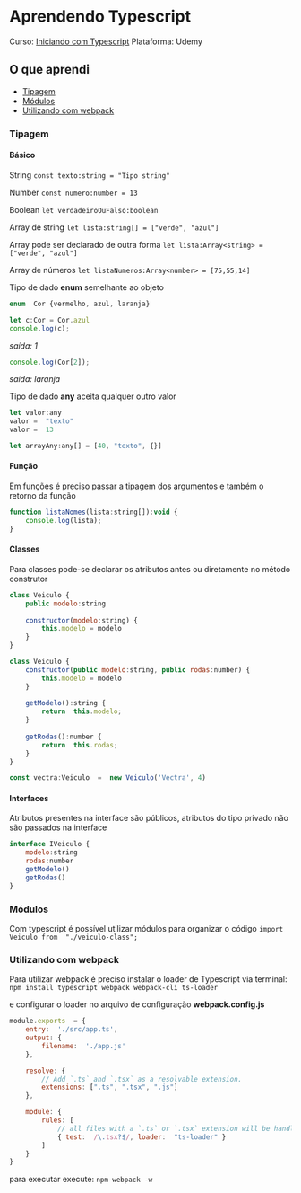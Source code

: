 
# Aprendendo Typescript

Curso: [Iniciando com Typescript](https://www.udemy.com/course/iniciando-com-typescript/)
Plataforma: Udemy

## O que aprendi

- [Tipagem](#tipagem)
- [Módulos](#modulos)
- [Utilizando com webpack](#utilizando-com-webpack)

### Tipagem

#### Básico

String
`const texto:string = "Tipo string"`

Number
`const numero:number = 13`

Boolean
`let verdadeiroOuFalso:boolean`

Array de string
`let lista:string[] = ["verde", "azul"]`

Array pode ser declarado de outra forma
`let lista:Array<string> = ["verde", "azul"]`

Array de números
`let listaNumeros:Array<number> = [75,55,14]`

Tipo de dado **enum** semelhante ao objeto
```js
enum  Cor {vermelho, azul, laranja}

let c:Cor = Cor.azul
console.log(c);
```
*saída: 1*

```js
console.log(Cor[2]);
```
*saída: laranja*

Tipo de dado **any** aceita qualquer outro valor
```js
let valor:any
valor =  "texto"
valor =  13

let arrayAny:any[] = [40, "texto", {}]
```

#### Função

Em funções é preciso passar a tipagem dos argumentos e também o retorno da função
```js
function listaNomes(lista:string[]):void {
	console.log(lista);
}
```

#### Classes

Para classes pode-se declarar os atributos antes ou diretamente no método construtor
```js
class Veiculo {
	public modelo:string
	
	constructor(modelo:string) {
		this.modelo = modelo
	}
}

class Veiculo {
	constructor(public modelo:string, public rodas:number) {
		this.modelo = modelo
	}
	
	getModelo():string {
		return  this.modelo;
	}
	
	getRodas():number {
		return  this.rodas;
	}
}

const vectra:Veiculo  =  new Veiculo('Vectra', 4)
```

#### Interfaces

Atributos presentes na interface são públicos, atributos do tipo privado não são passados na interface
```js
interface IVeiculo {
	modelo:string
	rodas:number
	getModelo()
	getRodas()
}
```

### Módulos

Com typescript é possível utilizar módulos para organizar o código
`import Veiculo from  "./veiculo-class";`

### Utilizando com webpack

Para utilizar webpack é preciso instalar o loader de Typescript via terminal:
`npm install typescript webpack webpack-cli ts-loader`

e configurar o loader no arquivo de configuração **webpack.config.js**
```js
module.exports  = {
	entry:  './src/app.ts',
	output: {
		filename:  './app.js'
	},

	resolve: {
		// Add `.ts` and `.tsx` as a resolvable extension.
		extensions: [".ts", ".tsx", ".js"]
	},

	module: {
		rules: [
			// all files with a `.ts` or `.tsx` extension will be handled by `ts-loader`
			{ test:  /\.tsx?$/, loader:  "ts-loader" }
		]
	}
}
```

para executar execute: `npm webpack -w`